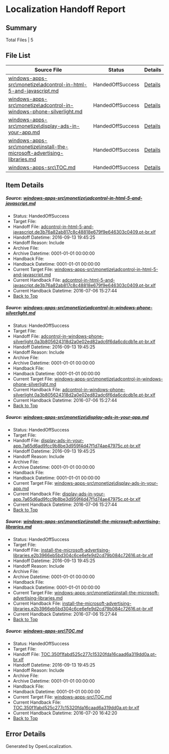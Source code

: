 # <a name='report-top'></a> Localization Handoff Report

## Summary
 Total Files | 5

## File List
 Source File | Status | Details 
 ----------- | ------ | ------- 
 [windows-apps-src\monetize\adcontrol-in-html-5-and-javascript.md](https://github.com/Microsoft/windows-apps/blob/3a09b37a5cae0acaaf97a543cae66e4de3eb3f60/windows-apps-src/monetize/adcontrol-in-html-5-and-javascript.md) | HandedOffSuccess | [Details](#34e34b9596e1c13b647ca51c2527b25adda698b04735)
 [windows-apps-src\monetize\adcontrol-in-windows-phone-silverlight.md](https://github.com/Microsoft/windows-apps/blob/3a09b37a5cae0acaaf97a543cae66e4de3eb3f60/windows-apps-src/monetize/adcontrol-in-windows-phone-silverlight.md) | HandedOffSuccess | [Details](#40e68625ed666a9242ed83729b2f8113da3637354736)
 [windows-apps-src\monetize\display-ads-in-your-app.md](https://github.com/Microsoft/windows-apps/blob/3a09b37a5cae0acaaf97a543cae66e4de3eb3f60/windows-apps-src/monetize/display-ads-in-your-app.md) | HandedOffSuccess | [Details](#49cbbeacc55f6188f35e4c0699b0787f658389794766)
 [windows-apps-src\monetize\install-the-microsoft-advertising-libraries.md](https://github.com/Microsoft/windows-apps/blob/3a09b37a5cae0acaaf97a543cae66e4de3eb3f60/windows-apps-src/monetize/install-the-microsoft-advertising-libraries.md) | HandedOffSuccess | [Details](#92d4ec5cc3d838e3a7865502e42e3a5dec14e3a94832)
 [windows-apps-src\TOC.md](https://github.com/Microsoft/windows-apps/blob/3a09b37a5cae0acaaf97a543cae66e4de3eb3f60/windows-apps-src/TOC.md) | HandedOffSuccess | [Details](#5a888bc4827597fc7582e5a057e43d569764c9ca8003)

## Item Details
##### <a name='34e34b9596e1c13b647ca51c2527b25adda698b04735'></a> Source: [windows-apps-src\monetize\adcontrol-in-html-5-and-javascript.md](https://github.com/Microsoft/windows-apps/blob/3a09b37a5cae0acaaf97a543cae66e4de3eb3f60/windows-apps-src/monetize/adcontrol-in-html-5-and-javascript.md)
* Status: HandedOffSuccess
* Target File: 
* Handoff File: [adcontrol-in-html-5-and-javascript.de3b76a82ab817c8c48818e679f9e646303c0409.pt-br.xlf](https://github.com/Microsoft/WDG.handoff/blob/f537a0f66acd3df274be45caae0c61a2b94728eb/ol-handoff/Microsoft/windows-apps.pt-br/master/adcontrol-in-html-5-and-javascript.de3b76a82ab817c8c48818e679f9e646303c0409.pt-br.xlf)
* Handoff Datetime: 2016-09-13 19:45:25
* Handoff Reason: Include
* Archive File: 
* Archive Datetime: 0001-01-01 00:00:00
* Handback File: 
* Handback Datetime: 0001-01-01 00:00:00
* Current Target File: [windows-apps-src\monetize\adcontrol-in-html-5-and-javascript.md](https://github.com/Microsoft/windows-apps.pt-br/blob/b7cc1700e5930854bd1f5cdef3b4a27520adc15a/windows-apps-src/monetize/adcontrol-in-html-5-and-javascript.md)
* Current Handback File: [adcontrol-in-html-5-and-javascript.de3b76a82ab817c8c48818e679f9e646303c0409.pt-br.xlf](https://github.com/Microsoft/WDG.handback/blob/7d943cc6c136850b0652613949438de118f8068c/ol-handback/Microsoft/windows-apps.pt-br/master/adcontrol-in-html-5-and-javascript.de3b76a82ab817c8c48818e679f9e646303c0409.pt-br.xlf)
* Current Handback Datetime: 2016-07-06 15:27:44
* [Back to Top](#report-top)

##### <a name='40e68625ed666a9242ed83729b2f8113da3637354736'></a> Source: [windows-apps-src\monetize\adcontrol-in-windows-phone-silverlight.md](https://github.com/Microsoft/windows-apps/blob/3a09b37a5cae0acaaf97a543cae66e4de3eb3f60/windows-apps-src/monetize/adcontrol-in-windows-phone-silverlight.md)
* Status: HandedOffSuccess
* Target File: 
* Handoff File: [adcontrol-in-windows-phone-silverlight.0a3b805624318d2a0e02ed82adc6f6da6cdcdb1e.pt-br.xlf](https://github.com/Microsoft/WDG.handoff/blob/f537a0f66acd3df274be45caae0c61a2b94728eb/ol-handoff/Microsoft/windows-apps.pt-br/master/adcontrol-in-windows-phone-silverlight.0a3b805624318d2a0e02ed82adc6f6da6cdcdb1e.pt-br.xlf)
* Handoff Datetime: 2016-09-13 19:45:25
* Handoff Reason: Include
* Archive File: 
* Archive Datetime: 0001-01-01 00:00:00
* Handback File: 
* Handback Datetime: 0001-01-01 00:00:00
* Current Target File: [windows-apps-src\monetize\adcontrol-in-windows-phone-silverlight.md](https://github.com/Microsoft/windows-apps.pt-br/blob/b7cc1700e5930854bd1f5cdef3b4a27520adc15a/windows-apps-src/monetize/adcontrol-in-windows-phone-silverlight.md)
* Current Handback File: [adcontrol-in-windows-phone-silverlight.0a3b805624318d2a0e02ed82adc6f6da6cdcdb1e.pt-br.xlf](https://github.com/Microsoft/WDG.handback/blob/7d943cc6c136850b0652613949438de118f8068c/ol-handback/Microsoft/windows-apps.pt-br/master/adcontrol-in-windows-phone-silverlight.0a3b805624318d2a0e02ed82adc6f6da6cdcdb1e.pt-br.xlf)
* Current Handback Datetime: 2016-07-06 15:27:44
* [Back to Top](#report-top)

##### <a name='49cbbeacc55f6188f35e4c0699b0787f658389794766'></a> Source: [windows-apps-src\monetize\display-ads-in-your-app.md](https://github.com/Microsoft/windows-apps/blob/3a09b37a5cae0acaaf97a543cae66e4de3eb3f60/windows-apps-src/monetize/display-ads-in-your-app.md)
* Status: HandedOffSuccess
* Target File: 
* Handoff File: [display-ads-in-your-app.7a65d6ad9fcc9b8be3d959f4d47f1d74ae47975c.pt-br.xlf](https://github.com/Microsoft/WDG.handoff/blob/f537a0f66acd3df274be45caae0c61a2b94728eb/ol-handoff/Microsoft/windows-apps.pt-br/master/display-ads-in-your-app.7a65d6ad9fcc9b8be3d959f4d47f1d74ae47975c.pt-br.xlf)
* Handoff Datetime: 2016-09-13 19:45:25
* Handoff Reason: Include
* Archive File: 
* Archive Datetime: 0001-01-01 00:00:00
* Handback File: 
* Handback Datetime: 0001-01-01 00:00:00
* Current Target File: [windows-apps-src\monetize\display-ads-in-your-app.md](https://github.com/Microsoft/windows-apps.pt-br/blob/b7cc1700e5930854bd1f5cdef3b4a27520adc15a/windows-apps-src/monetize/display-ads-in-your-app.md)
* Current Handback File: [display-ads-in-your-app.7a65d6ad9fcc9b8be3d959f4d47f1d74ae47975c.pt-br.xlf](https://github.com/Microsoft/WDG.handback/blob/7d943cc6c136850b0652613949438de118f8068c/ol-handback/Microsoft/windows-apps.pt-br/master/display-ads-in-your-app.7a65d6ad9fcc9b8be3d959f4d47f1d74ae47975c.pt-br.xlf)
* Current Handback Datetime: 2016-07-06 15:27:44
* [Back to Top](#report-top)

##### <a name='92d4ec5cc3d838e3a7865502e42e3a5dec14e3a94832'></a> Source: [windows-apps-src\monetize\install-the-microsoft-advertising-libraries.md](https://github.com/Microsoft/windows-apps/blob/3a09b37a5cae0acaaf97a543cae66e4de3eb3f60/windows-apps-src/monetize/install-the-microsoft-advertising-libraries.md)
* Status: HandedOffSuccess
* Target File: 
* Handoff File: [install-the-microsoft-advertising-libraries.e2b3966eb5bd304c6ce6efe9d2cd79b084c72616.pt-br.xlf](https://github.com/Microsoft/WDG.handoff/blob/f537a0f66acd3df274be45caae0c61a2b94728eb/ol-handoff/Microsoft/windows-apps.pt-br/master/install-the-microsoft-advertising-libraries.e2b3966eb5bd304c6ce6efe9d2cd79b084c72616.pt-br.xlf)
* Handoff Datetime: 2016-09-13 19:45:25
* Handoff Reason: Include
* Archive File: 
* Archive Datetime: 0001-01-01 00:00:00
* Handback File: 
* Handback Datetime: 0001-01-01 00:00:00
* Current Target File: [windows-apps-src\monetize\install-the-microsoft-advertising-libraries.md](https://github.com/Microsoft/windows-apps.pt-br/blob/b7cc1700e5930854bd1f5cdef3b4a27520adc15a/windows-apps-src/monetize/install-the-microsoft-advertising-libraries.md)
* Current Handback File: [install-the-microsoft-advertising-libraries.e2b3966eb5bd304c6ce6efe9d2cd79b084c72616.pt-br.xlf](https://github.com/Microsoft/WDG.handback/blob/7d943cc6c136850b0652613949438de118f8068c/ol-handback/Microsoft/windows-apps.pt-br/master/install-the-microsoft-advertising-libraries.e2b3966eb5bd304c6ce6efe9d2cd79b084c72616.pt-br.xlf)
* Current Handback Datetime: 2016-07-06 15:27:44
* [Back to Top](#report-top)

##### <a name='5a888bc4827597fc7582e5a057e43d569764c9ca8003'></a> Source: [windows-apps-src\TOC.md](https://github.com/Microsoft/windows-apps/blob/3a09b37a5cae0acaaf97a543cae66e4de3eb3f60/windows-apps-src/TOC.md)
* Status: HandedOffSuccess
* Target File: 
* Handoff File: [TOC.350f1fabd525c277c15320fda16caad6a319dd0a.pt-br.xlf](https://github.com/Microsoft/WDG.handoff/blob/f537a0f66acd3df274be45caae0c61a2b94728eb/ol-handoff/Microsoft/windows-apps.pt-br/master/TOC.350f1fabd525c277c15320fda16caad6a319dd0a.pt-br.xlf)
* Handoff Datetime: 2016-09-13 19:45:25
* Handoff Reason: Include
* Archive File: 
* Archive Datetime: 0001-01-01 00:00:00
* Handback File: 
* Handback Datetime: 0001-01-01 00:00:00
* Current Target File: [windows-apps-src\TOC.md](https://github.com/Microsoft/windows-apps.pt-br/blob/dbf044f5167007197ae221733c90ee5d3e669f73/windows-apps-src/TOC.md)
* Current Handback File: [TOC.350f1fabd525c277c15320fda16caad6a319dd0a.pt-br.xlf](https://github.com/Microsoft/WDG.handback/blob/cbf08cbc88fac88dd61c866fefb7cd76d2b0d9a8/ol-handback/Microsoft/windows-apps.pt-br/master/TOC.350f1fabd525c277c15320fda16caad6a319dd0a.pt-br.xlf)
* Current Handback Datetime: 2016-07-20 16:42:20
* [Back to Top](#report-top)


## Error Details

Generated by OpenLocalization.
